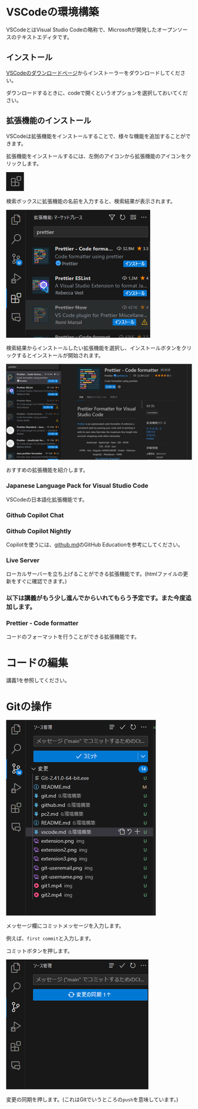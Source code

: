 # VSCodeの環境構築

VSCodeとはVisual Studio Codeの略称で、Microsoftが開発したオープンソースのテキストエディタです。

## インストール

[VSCodeのダウンロードページ](https://code.visualstudio.com/download)からインストーラーをダウンロードしてください。

ダウンロードするときに、codeで開くというオプションを選択しておいてください。

## 拡張機能のインストール

VSCodeは拡張機能をインストールすることで、様々な機能を追加することができます。

拡張機能をインストールするには、左側のアイコンから拡張機能のアイコンをクリックします。

![拡張機能](../img/extension.png)

検索ボックスに拡張機能の名前を入力すると、検索結果が表示されます。

![拡張機能](../img/extension2.png)

検索結果からインストールしたい拡張機能を選択し、インストールボタンをクリックするとインストールが開始されます。

![拡張機能](../img/extension3.png)

おすすめの拡張機能を紹介します。

### Japanese Language Pack for Visual Studio Code

VSCodeの日本語化拡張機能です。

### Github Copilot Chat 

### Github Copilot Nightly

Copilotを使うには、[github.md](./github.md)のGitHub Educationを参考にしてください。

### Live Server

ローカルサーバーを立ち上げることができる拡張機能です。(htmlファイルの更新をすぐに確認できます。)

### 以下は講義がもう少し進んでからいれてもらう予定です。また今度追加します。

### Prettier - Code formatter

コードのフォーマットを行うことができる拡張機能です。

# コードの編集

講義1を参照してください。

# Gitの操作





![Alt text](../img/vscode-git1.png)

メッセージ欄にコミットメッセージを入力します。

例えば、`first commit`と入力します。

コミットボタンを押します。

![Alt text](../img/vscode-git2.png)

変更の同期を押します。(これはGitでいうところの`push`を意味しています。)

